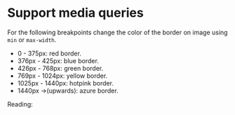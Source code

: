 # Support media queries

For the following breakpoints change the color of the border on image using `min` or `max-width`.



* 0 - 375px: red border.
* 376px - 425px: blue border.
* 426px - 768px: green border.
* 769px - 1024px: yellow border.
* 1025px - 1440px: hotpink border.
* 1440px ->(upwards): azure border.

Reading: 
